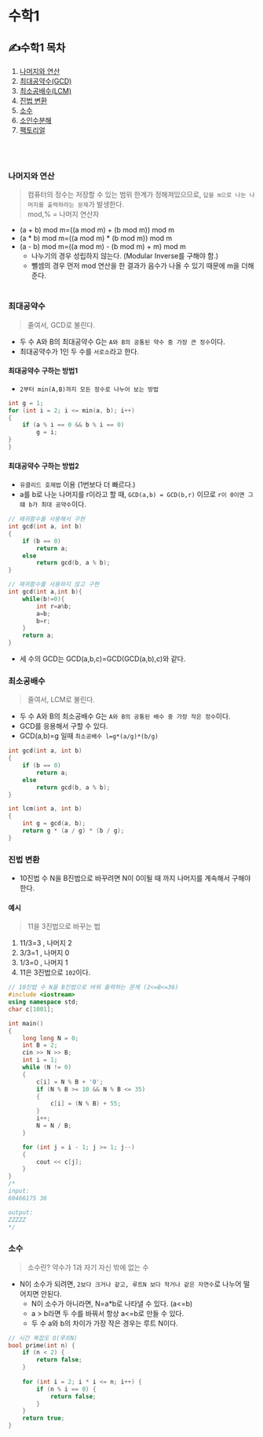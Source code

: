 수학1
===========

## ✍수학1 목차
1. [나머지와 연산](#나머지와-연산)
2. [최대공약수(GCD)](#최대공약수)
3. [최소공배수(LCM)](#최소공배수)
4. [진법 변환](#진법-변환)
5. [소수](#소수)
6. [소인수분해](#소인수분해)
7. [팩토리얼](#팩토리얼)
<br>
<br>

### 나머지와 연산
> 컴퓨터의 정수는 저장할 수 있는 범위 한계가 정해져있으므로, `답을 m으로 나눈 나머지를 출력하라는 문제`가 발생한다.<br>
> mod,% = 나머지 연산자

- (a + b) mod m=((a mod m) + (b mod m)) mod m
- (a * b) mod m=((a mod m) * (b mod m)) mod m
- (a - b) mod m=((a mod m) - (b mod m) + m) mod m
  - 나누기의 경우 성립하지 않는다. (Modular Inverse를 구해야 함.)
  - 뺄셈의 경우 먼저 mod 연산을 한 결과가 음수가 나올 수 있기 때문에 m을 더해준다.
  <br>

### 최대공약수
> 줄여서, GCD로 불린다.<br>
- 두 수 A와 B의 최대공약수 G는 `A와 B의 공통된 약수 중 가장 큰 정수`이다.
- 최대공약수가 1인 두 수를 `서로소`라고 한다.

#### 최대공약수 구하는 방법1
- `2부터 min(A,B)까지 모든 정수로 나누어 보는 방법`

```c++
int g = 1;
for (int i = 2; i <= min(a, b); i++)
{
    if (a % i == 0 && b % i == 0)
        g = i;
}
}
```

#### 최대공약수 구하는 방법2
- `유클리드 호제법` 이용 (1번보다 더 빠르다.)
- a를 b로 나눈 나머지를 r이라고 할 때, `GCD(a,b) = GCD(b,r)` 이므로 `r이 0이면 그떄 b가 최대 공약수`이다.

```c++
// 재귀함수를 사용해서 구현
int gcd(int a, int b)
{
    if (b == 0)
        return a;
    else
        return gcd(b, a % b);
}

// 재귀함수를 사용하지 않고 구현
int gcd(int a,int b){
    while(b!=0){
        int r=a%b;
        a=b;
        b=r;
    }
    return a;
}
```
- 세 수의 GCD는 GCD(a,b,c)=GCD(GCD(a,b),c)와 같다.

### 최소공배수
> 줄여서, LCM로 불린다.<br>
- 두 수 A와 B의 최소공배수 G는 `A와 B의 공통된 배수 중 가장 작은 정수`이다.
- GCD를 응용해서 구할 수 있다.
- GCD(a,b)=g 일때 `최소공배수 l=g*(a/g)*(b/g)`

```c++
int gcd(int a, int b)
{
    if (b == 0)
        return a;
    else
        return gcd(b, a % b);
}

int lcm(int a, int b)
{
    int g = gcd(a, b);
    return g * (a / g) * (b / g);
}
```

### 진법 변환
- 10진법 수 N을 B진법으로 바꾸려면 N이 0이될 때 까지 나머지를 계속해서 구해야한다.

#### 예시
> 11을 3진법으로 바꾸는 법
1. 11/3=3 , 나머지 2
2. 3/3=1 , 나머지 0
3. 1/3=0 , 나머지 1
4. 11은 3진법으로 `102`이다.

```c++
// 10진법 수 N을 B진법으로 바꿔 출력하는 문제 (2<=B<=36)
#include <iostream>
using namespace std;
char c[1001];

int main()
{
    long long N = 0;
    int B = 2;
    cin >> N >> B;
    int i = 1;
    while (N != 0)
    {
        c[i] = N % B + '0';
        if (N % B >= 10 && N % B <= 35)
        {
            c[i] = (N % B) + 55;
        }
        i++;
        N = N / B;
    }

    for (int j = i - 1; j >= 1; j--)
    {
        cout << c[j];
    }
}
/*
input:
60466175 36

output:
ZZZZZ
*/
```

### 소수
> 소수란? 약수가 1과 자기 자신 밖에 없는 수
- N이 소수가 되려면, `2보다 크거나 같고, 루트N 보다 작거나 같은 자연수`로 나누어 떨어지면 안된다.
  - N이 소수가 아니라면, N=a*b로 나타낼 수 있다. (a<=b)
  - a > b라면 두 수를 바꿔서 항상 a<=b로 만들 수 있다.
  - 두 수 a와 b의 차이가 가장 작은 경우는 루트 N이다.
  
```c++
// 시간 복잡도 O(루트N)
bool prime(int n) {
	if (n < 2) {
		return false;
	}
	
	for (int i = 2; i * i <= n; i++) {
		if (n % i == 0) {
			return false;
		}
	}
	return true;
}
```

